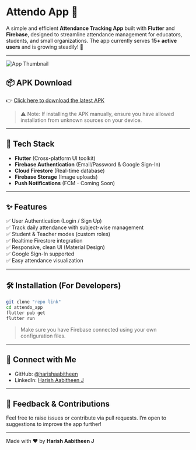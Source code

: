 
# Attendo App 📲

A simple and efficient **Attendance Tracking App** built with **Flutter** and **Firebase**, designed to streamline attendance management for educators, students, and small organizations. The app currently serves **15+ active users** and is growing steadily! 🚀

---

![App Thumbnail](ScreenShots/thumbnail.png)

## 📦 APK Download

👉 [Click here to download the latest APK](https://github.com/Aabi7904/attendo-flutter-app/releases/tag/v1.0.0)

> ⚠️ Note: If installing the APK manually, ensure you have allowed installation from unknown sources on your device.

---

## 🔧 Tech Stack

- **Flutter** (Cross-platform UI toolkit)
- **Firebase Authentication** (Email/Password & Google Sign-In)
- **Cloud Firestore** (Real-time database)
- **Firebase Storage** (Image uploads)
- **Push Notifications** (FCM - Coming Soon)

---

## ✨ Features

✅ User Authentication (Login / Sign Up)  
✅ Track daily attendance with subject-wise management  
✅ Student & Teacher modes (custom roles)  
✅ Realtime Firestore integration  
✅ Responsive, clean UI (Material Design)  
✅ Google Sign-In supported  
✅ Easy attendance visualization  

---

## 🛠️ Installation (For Developers)

```bash
git clone "repo link"
cd attendo_app
flutter pub get
flutter run
```

> Make sure you have Firebase connected using your own configuration files.

---

## 🔗 Connect with Me

- GitHub: [@harishaabitheen](https://github.com/Aabi7904)  
- LinkedIn: [Harish Aabitheen J](https://www.linkedin.com/in/harishaabi)  

---

## 📢 Feedback & Contributions

Feel free to raise issues or contribute via pull requests. I’m open to suggestions to improve the app further!

---

Made with ❤️ by **Harish Aabitheen J**
